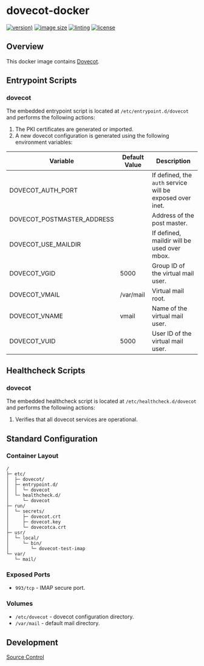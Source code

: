# dovecot-docker

[![version)](https://img.shields.io/docker/v/crashvb/dovecot/latest)](https://hub.docker.com/repository/docker/crashvb/dovecot)
[![image size](https://img.shields.io/docker/image-size/crashvb/dovecot/latest)](https://hub.docker.com/repository/docker/crashvb/dovecot)
[![linting](https://img.shields.io/badge/linting-hadolint-yellow)](https://github.com/hadolint/hadolint)
[![license](https://img.shields.io/github/license/crashvb/dovecot-docker.svg)](https://github.com/crashvb/dovecot-docker/blob/master/LICENSE.md)

## Overview

This docker image contains [Dovecot](https://www.dovecot.org/).

## Entrypoint Scripts

### dovecot

The embedded entrypoint script is located at `/etc/entrypoint.d/dovecot` and performs the following actions:

1. The PKI certificates are generated or imported.
2. A new dovecot configuration is generated using the following environment variables:

 | Variable | Default Value | Description |
 | -------- | ------------- | ----------- |
 | DOVECOT\_AUTH\_PORT | | If defined, the `auth` service will be exposed over inet. |
 | DOVECOT\_POSTMASTER\_ADDRESS | | Address of the post master. |
 | DOVECOT\_USE\_MAILDIR | | If defined, maildir will be used over mbox. |
 | DOVECOT\_VGID | 5000 | Group ID of the virtual mail user. |
 | DOVECOT\_VMAIL | /var/mail | Virtual mail root. |
 | DOVECOT\_VNAME | vmail | Name of the virtual mail user. |
 | DOVECOT\_VUID | 5000 | User ID of the virtual mail user. |

## Healthcheck Scripts

### dovecot

The embedded healthcheck script is located at `/etc/healthcheck.d/dovecot` and performs the following actions:

1. Verifies that all dovecot services are operational.

## Standard Configuration

### Container Layout

```
/
├─ etc/
│  ├─ dovecot/
│  ├─ entrypoint.d/
│  │  └─ dovecot
│  └─ healthcheck.d/
│     └─ dovecot
├─ run/
│  └─ secrets/
│     ├─ dovecot.crt
│     ├─ dovecot.key
│     └─ dovecotca.crt
├─ usr/
│  └─ local/
│     └─ bin/
│        └─ dovecot-test-imap
└─ var/
   └─ mail/
```

### Exposed Ports

* `993/tcp` - IMAP secure port.

### Volumes

* `/etc/dovecot` - dovecot configuration directory.
* `/var/mail` - default mail directory.

## Development

[Source Control](https://github.com/crashvb/dovecot-docker)

